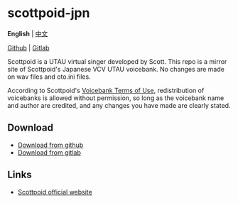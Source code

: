 # scottpoid-jpn

**English** | [中文](README_zh.md)

[Github](https://github.com/oxygen-dioxide/scottpoid-jpn/blob/main/README.md) | 
[Gitlab](https://gitlab.com/oxygen-dioxide/scottpoid-jpn/-/blob/main/readme.txt)

Scottpoid is a UTAU virtual singer developed by Scott. This repo is a mirror site of Scottpoid's Japanese VCV UTAU voicebank. No changes are made on wav files and oto.ini files.

According to Scottpoid's [Voicebank Terms of Use](license.md), redistribution of voicebanks is allowed without permission, so long as the voicebank name and author are credited, and any changes you have made are clearly stated.

## Download
- [Download from github](https://github.com/oxygen-dioxide/scottpoid-jpn/archive/refs/heads/main.zip)
- [Download from gitlab](https://gitlab.com/oxygen-dioxide/scottpoid-jpn/-/archive/main/scottpoid-jpn-main.zip)

## Links
- [Scottpoid official website](https://nonclione.neocities.org/utau/)
